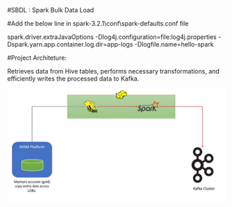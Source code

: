 #SBDL : Spark Bulk Data Load

#Add the below line in spark-3.2.1\conf\spark-defaults.conf file

spark.driver.extraJavaOptions -Dlog4j.configuration=file:log4j.properties -Dspark.yarn.app.container.log.dir=app-logs -Dlogfile.name=hello-spark

#Project Architeture:

Retrieves data from Hive tables, performs necessary transformations, and efficiently writes the processed data to Kafka.

![alt text](image.png)